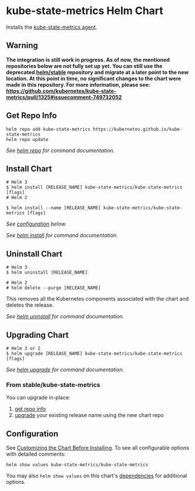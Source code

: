 # kube-state-metrics Helm Chart

Installs the [kube-state-metrics agent](https://github.com/kubernetes/kube-state-metrics).

## Warning

**The integration is still work in progress. As of now, the mentioned repositories below are not fully set up yet.
You can still use the deprecated [helm/stable](https://charts.helm.sh/stable/) repository and migrate at a later point to the new location.
At this point in time, no significant changes to the chart were made in this repository.
For more information, please see: https://github.com/kubernetes/kube-state-metrics/pull/1325#issuecomment-749732052**

## Get Repo Info

```console
helm repo add kube-state-metrics https://kubernetes.github.io/kube-state-metrics
helm repo update
```

_See [helm repo](https://helm.sh/docs/helm/helm_repo/) for command documentation._

## Install Chart

```console
# Helm 3
$ helm install [RELEASE_NAME] kube-state-metrics/kube-state-metrics [flags]
# Helm 2

$ helm install --name [RELEASE_NAME] kube-state-metrics/kube-state-metrics [flags]
```

_See [configuration](#configuration) below._

_See [helm install](https://helm.sh/docs/helm/helm_install/) for command documentation._

## Uninstall Chart

```console
# Helm 3
$ helm uninstall [RELEASE_NAME]

# Helm 2
# helm delete --purge [RELEASE_NAME]
```

This removes all the Kubernetes components associated with the chart and deletes the release.

_See [helm uninstall](https://helm.sh/docs/helm/helm_uninstall/) for command documentation._

## Upgrading Chart

```console
# Helm 3 or 2
$ helm upgrade [RELEASE_NAME] kube-state-metrics/kube-state-metrics [flags]
```

_See [helm upgrade](https://helm.sh/docs/helm/helm_upgrade/) for command documentation._

### From stable/kube-state-metrics

You can upgrade in-place:

1. [get repo info](#get-repo-info)
1. [upgrade](#upgrading-chart) your existing release name using the new chart repo

## Configuration

See [Customizing the Chart Before Installing](https://helm.sh/docs/intro/using_helm/#customizing-the-chart-before-installing). To see all configurable options with detailed comments:

```console
helm show values kube-state-metrics/kube-state-metrics
```

You may also `helm show values` on this chart's [dependencies](#dependencies) for additional options.
